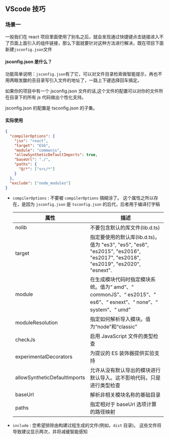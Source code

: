<!--
 * @Author: tf
 * @Date: 2021-03-26 11:15:58
 * @LastEditTime: 2021-03-26 11:29:49
 * @Description: vscode技巧
-->

## VScode 技巧

### 场景一

一般我们在 react 项目里面使用了别名之后，就会发现通过快捷键点击链接进入不了页面上面引入的组件链接，那么下面就要针对这种方法进行解决，既在项目下面新建`jsconfig.json`文件

#### jsconfig.json 是什么？

功能简单说明：`jsconfig.json`有了它，可以对文件目录检索做智能提示，再也不用两眼发酸的丑目录写引入文件的地址了，一路上下键选择回车搞定。

如果你的项目中有一个 jsconfig.json 文件的话,这个文件的配置可以对你的文件所在目录下的所有 js 代码做出个性化支持。

jsconfig.json 的配置是 tsconfig.json 的子集。

#### 实际使用

```json
{
  "compilerOptions": {
    "jsx": "react",
    "target": "ES6",
    "module": "commonjs",
    "allowSyntheticDefaultImports": true,
    "baseUrl": "./",
    "paths": {
      "@/*": ["src/*"]
    }
  },
  "exclude": ["node_modules"]
}
```

- `compilerOptions` : 不要被 `compilerOptions` 搞糊涂了。 这个属性之所以存在，是因为 `jsconfig.json` 是 `tsconfig.json` 的后代，后者用于编译打字稿

  | 属性                         | 描述                                                                                                                          |
  | ---------------------------- | ----------------------------------------------------------------------------------------------------------------------------- |
  | nolib                        | 不要包含默认的库文件(lib.d.ts)                                                                                                |
  | target                       | 指定要使用的默认库(lib.d.ts)。值为 "es3", "es5", "es6", "es2015", "es2016", "es2017", "es2018", "es2019", "es2020", "esnext". |
  | module                       | 在生成模块代码时指定模块系统。值为“ amd”、“ commonJS”、“ es2015”、“ es6”、“ esnext”、“ none”、“ system”、“ umd”               |
  | moduleResolution             | 指定如何解析导入模块。值为“node”和“classic”                                                                                   |
  | checkJs                      | 启用 JavaScript 文件的类型检查                                                                                                |
  | experimentalDecorators       | 为提议的 ES 装饰器提供实验支持                                                                                                |
  | allowSyntheticDefaultImports | 允许从没有默认导出的模块进行默认导入。这不影响代码，只是进行类型检查                                                          |
  | baseUrl                      | 解析非相关模块名称的基础目录                                                                                                  |
  | paths                        | 指定相对于 baseUrl 选项计算的路径映射                                                                                         |

- `include` : 您希望排除由构建过程生成的文件(例如，`dist` 目录)。 这些文件将导致建议显示两次，并将减缓智能感知
